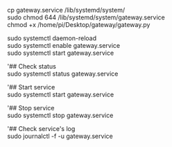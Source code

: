 cp gateway.service /lib/systemd/system/  
sudo chmod 644 /lib/systemd/system/gateway.service  
chmod +x /home/pi/Desktop/gateway/gateway.py  
  
sudo systemctl daemon-reload  
sudo systemctl enable gateway.service  
sudo systemctl start gateway.service  


'## Check status  
sudo systemctl status gateway.service  
 
'## Start service  
sudo systemctl start gateway.service  
 
'## Stop service  
sudo systemctl stop gateway.service  
 
'## Check service's log  
sudo journalctl -f -u gateway.service  
